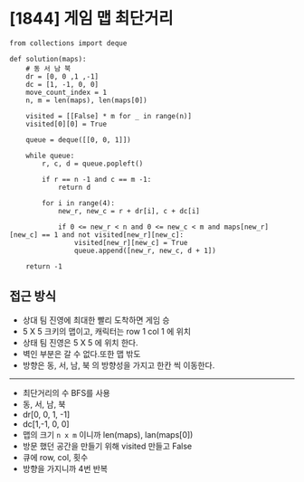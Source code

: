 # [1844] 게임 맵 최단거리

```pyhton
from collections import deque

def solution(maps):
    # 동 서 남 북
    dr = [0, 0 ,1 ,-1] 
    dc = [1, -1, 0, 0]
    move_count_index = 1
    n, m = len(maps), len(maps[0])
    
    visited = [[False] * m for _ in range(n)]
    visited[0][0] = True
    
    queue = deque([[0, 0, 1]])
    
    while queue:
        r, c, d = queue.popleft()

        if r == n -1 and c == m -1:
            return d
        
        for i in range(4):
            new_r, new_c = r + dr[i], c + dc[i]
            
            if 0 <= new_r < n and 0 <= new_c < m and maps[new_r][new_c] == 1 and not visited[new_r][new_c]:
                visited[new_r][new_c] = True
                queue.append([new_r, new_c, d + 1])
    
    return -1
```

## 접근 방식

- 상대 팀 진영에 최대한 빨리 도착하면 게임 승
- 5 X 5 크키의 맵이고, 캐릭터는 row 1 col 1 에 위치
- 상태 팀 진영은 5 X 5 에 위치 한다.
- 벽인 부분은 갈 수 없다.또한 맵 밖도
- 방향은 동, 서, 남, 북 의 방향성을 가지고 한칸 씩 이동한다.

---
 
- 최단거리의 수 BFS를 사용
- 동, 서, 남, 북
- dr[0, 0, 1, -1]
- dc[1,-1, 0, 0]
- 맵의 크기 `n x m` 이니까 len(maps), lan(maps[0])
- 방문 했던 공간을 만들기 위해 visited 만들고 False
- 큐에 row, col, 횟수
- 방향을 가지니까 4번 반복




